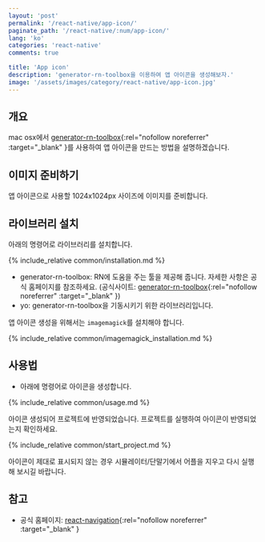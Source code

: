 ```yaml
---
layout: 'post'
permalink: '/react-native/app-icon/'
paginate_path: '/react-native/:num/app-icon/'
lang: 'ko'
categories: 'react-native'
comments: true

title: 'App icon'
description: 'generator-rn-toolbox을 이용하여 앱 아이콘을 생성해보자.'
image: '/assets/images/category/react-native/app-icon.jpg'
---
```



## 개요
mac osx에서 [generator-rn-toolbox](https://github.com/bamlab/generator-rn-toolbox){:rel="nofollow noreferrer" :target="_blank" }를 사용하여 앱 아이콘을 만드는 방법을 설명하겠습니다.

## 이미지 준비하기
앱 아이콘으로 사용할 1024x1024px 사이즈에 이미지를 준비합니다.

## 라이브러리 설치
아래의 명령어로 라이브러리를 설치합니다.

{% include_relative common/installation.md %}

- generator-rn-toolbox: RN에 도움을 주는 툴을 제공해 줍니다. 자세한 사항은 공식 홈페이지를 참조하세요. (공식사이트: [generator-rn-toolbox](https://github.com/bamlab/generator-rn-toolbox){:rel="nofollow noreferrer" :target="_blank" })
- yo: generator-rn-toolbox을 기동시키기 위한 라이브러리입니다.

앱 아이콘 생성을 위해서는 ```imagemagick```를 설치해야 합니다.

{% include_relative common/imagemagick_installation.md %}

## 사용법
- 아래에 명령어로 아이콘을 생성합니다.

{% include_relative common/usage.md %}

아이콘 생성되어 프로젝트에 반영되었습니다. 프로젝트를 실행하여 아이콘이 반영되었는지 확인하세요.

{% include_relative common/start_project.md %}

아이콘이 제대로 표시되지 않는 경우 시뮬레이터/단말기에서 어플을 지우고 다시 실행해 보시길 바랍니다.

## 참고
- 공식 홈페이지: [react-navigation](https://reactnavigation.org/docs){:rel="nofollow noreferrer" :target="_blank" }